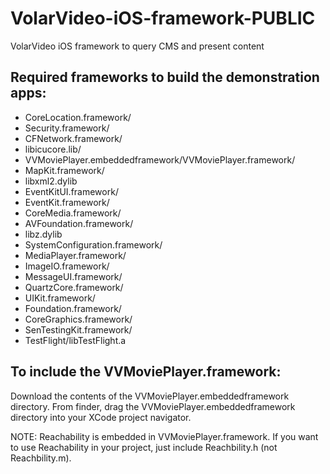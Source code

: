 VolarVideo-iOS-framework-PUBLIC
===============================

VolarVideo iOS framework to query CMS and present content

## Required frameworks to build the demonstration apps:
- CoreLocation.framework/
- Security.framework/
- CFNetwork.framework/
- libicucore.lib/
- VVMoviePlayer.embeddedframework/VVMoviePlayer.framework/
- MapKit.framework/
- libxml2.dylib
- EventKitUI.framework/
- EventKit.framework/
- CoreMedia.framework/
- AVFoundation.framework/
- libz.dylib
- SystemConfiguration.framework/
- MediaPlayer.framework/
- ImageIO.framework/
- MessageUI.framework/
- QuartzCore.framework/
- UIKit.framework/
- Foundation.framework/
- CoreGraphics.framework/
- SenTestingKit.framework/
- TestFlight/libTestFlight.a

## To include the VVMoviePlayer.framework:
Download the contents of the VVMoviePlayer.embeddedframework directory.  From finder,
drag the VVMoviePlayer.embeddedframework directory into your XCode project navigator.

NOTE: Reachability is embedded in VVMoviePlayer.framework.   If you want to use Reachability in your project, just include Reachbility.h (not Reachbility.m).
